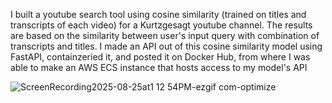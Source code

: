 I built a youtube search tool using cosine similarity (trained on titles and transcripts of each video) for a Kurtzgesagt youtube channel. The results are based on the similarity between user's input query with combination of transcripts and titles. I made an API out of this cosine similarity model using FastAPI, containzeried it, and posted it on Docker Hub, from where I was able to make an AWS ECS instance that hosts access to my model's API


![ScreenRecording2025-08-25at1 12 54PM-ezgif com-optimize](https://github.com/user-attachments/assets/39e6b115-3390-4651-86f7-848f96af763a)

